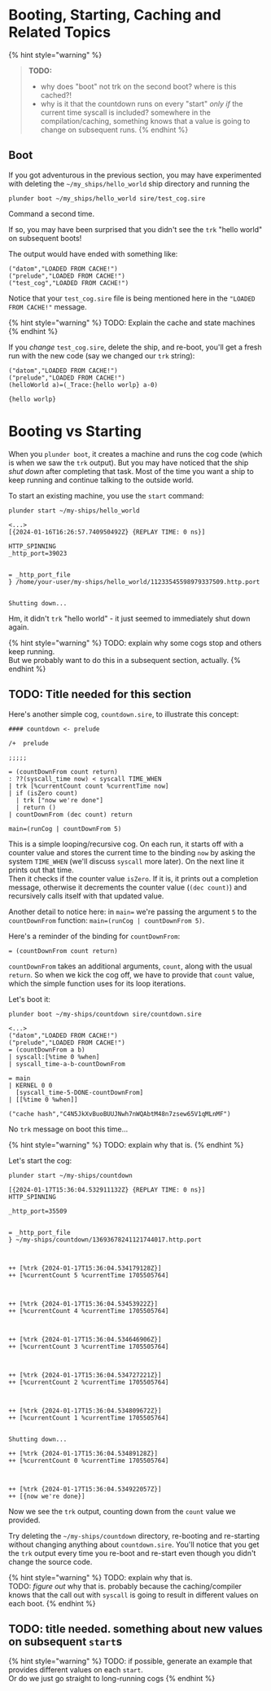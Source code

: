 # Booting, Starting, Caching and Related Topics

{% hint style="warning" %}
> **TODO:**
> - why does "boot" not trk on the second boot? where is this cached?!
> - why is it that the countdown runs on every "start" _only if_ the current
    time syscall is included? somewhere in the compilation/caching, something
    knows that a value is going to change on subsequent runs.
{% endhint %}

## Boot

If you got adventurous in the previous section, you may have experimented with
deleting the `~/my_ships/hello_world` ship directory and running the 

```
plunder boot ~/my_ships/hello_world sire/test_cog.sire
```

Command a second time.

If so, you may have been surprised that you didn't see the `trk` "hello world"
on subsequent boots!

The output would have ended with something like:

```
("datom","LOADED FROM CACHE!")
("prelude","LOADED FROM CACHE!")
("test_cog","LOADED FROM CACHE!")
```

Notice that your `test_cog.sire` file is being mentioned here in the `"LOADED
FROM CACHE!"` message.

{% hint style="warning" %}
TODO: Explain the cache and state machines
{% endhint %}

If you _change_ `test_cog.sire`, delete the ship, and re-boot, you'll get a
fresh run with the new code (say we changed our `trk` string):

```
("datom","LOADED FROM CACHE!")
("prelude","LOADED FROM CACHE!")
(helloWorld a)=(_Trace:{hello worlp} a-0)

{hello worlp}
```

# Booting vs Starting

When you `plunder boot`, it creates a machine and runs the cog code (which is when we saw the `trk`
output). But you may have noticed that the ship _shut down_ after completing
that task. Most of the time you want a ship to keep running and continue talking
to the outside world.

To start an existing machine, you use the `start` command:


```
plunder start ~/my-ships/hello_world
```

```
<...>
[{2024-01-16T16:26:57.740950492Z} {REPLAY TIME: 0 ns}]

HTTP_SPINNING
_http_port=39023


= _http_port_file
} /home/your-user/my-ships/hello_world/11233545598979337509.http.port


Shutting down...
```

Hm, it didn't `trk` "hello world" - it just seemed to immediately shut down
again.

{% hint style="warning" %}
TODO: explain why some cogs stop and others keep running.  
But we probably want to do this in a subsequent section, actually.
{% endhint %}

## TODO: Title needed for this section

Here's another simple cog, `countdown.sire`, to illustrate this concept:

```sire
#### countdown <- prelude

/+  prelude

;;;;;

= (countDownFrom count return)
: ??(syscall_time now) < syscall TIME_WHEN
| trk [%currentCount count %currentTime now]
| if (isZero count)
  | trk ["now we're done"]
  | return ()
| countDownFrom (dec count) return

main=(runCog | countDownFrom 5)
```

This is a simple looping/recursive cog. On each run, it starts off with a
counter value and stores the current time to the binding `now` by asking the
system `TIME_WHEN` (we'll discuss `syscall` more later). On the next line it
prints out that time.  
Then it checks if the counter value `isZero`. If it is, it
prints out a completion message, otherwise it decrements the counter value
(`(dec count)`) and recursively calls itself with that updated value.

Another detail to notice here: in `main=` we're passing the argument `5` to the
`countDownFrom` function: `main=(runCog | countDownFrom 5)`.

Here's a reminder of the binding for `countDownFrom`:
```sire
= (countDownFrom count return)
```

`countDownFrom` takes an additional arguments, `count`, along with the usual
`return`. So when we kick the cog off, we have to provide that `count` value,
which the simple function uses for its loop iterations.

Let's boot it:

```
plunder boot ~/my-ships/countdown sire/countdown.sire
```

```
<...>
("datom","LOADED FROM CACHE!")
("prelude","LOADED FROM CACHE!")
= (countDownFrom a b)
| syscall:[%time 0 %when]
| syscall_time-a-b-countDownFrom

= main
| KERNEL 0 0
  [syscall_time-5-DONE-countDownFrom]
| [[%time 0 %when]]

("cache hash","C4N5JkXvBuoBUUJNwh7nWQAbtM48n7zsew65V1qMLnMF")
```

No `trk` message on boot this time...


{% hint style="warning" %}
TODO: explain why that is.
{% endhint %}

Let's start the cog:

```
plunder start ~/my-ships/countdown
```

```
[{2024-01-17T15:36:04.532911132Z} {REPLAY TIME: 0 ns}]
HTTP_SPINNING

_http_port=35509


= _http_port_file
} ~/my-ships/countdown/13693678241121744017.http.port



++ [%trk {2024-01-17T15:36:04.534179128Z}]
++ [%currentCount 5 %currentTime 1705505764]



++ [%trk {2024-01-17T15:36:04.53453922Z}]
++ [%currentCount 4 %currentTime 1705505764]



++ [%trk {2024-01-17T15:36:04.534646906Z}]
++ [%currentCount 3 %currentTime 1705505764]



++ [%trk {2024-01-17T15:36:04.534727221Z}]
++ [%currentCount 2 %currentTime 1705505764]



++ [%trk {2024-01-17T15:36:04.534809672Z}]
++ [%currentCount 1 %currentTime 1705505764]


Shutting down...

++ [%trk {2024-01-17T15:36:04.53489128Z}]
++ [%currentCount 0 %currentTime 1705505764]



++ [%trk {2024-01-17T15:36:04.534922057Z}]
++ [{now we're done}]
```

Now we see the `trk` output, counting down from the `count` value we provided.

Try deleting the `~/my-ships/countdown` directory, re-booting and re-starting
without changing anything about `countdown.sire`. You'll notice that you get the
`trk` output every time you re-boot and re-start even though you didn't change
the source code.

{% hint style="warning" %}
TODO: explain why that is.  
TODO: _figure out_ why that is. probably because the caching/compiler knows that
the call out with `syscall` is going to result in different values on each boot.
{% endhint %}

## TODO: title needed. something about new values on subsequent `start`s

{% hint style="warning" %}
TODO: if possible, generate an example that provides different values on each
`start`.  
Or do we just go straight to long-running cogs
{% endhint %}


